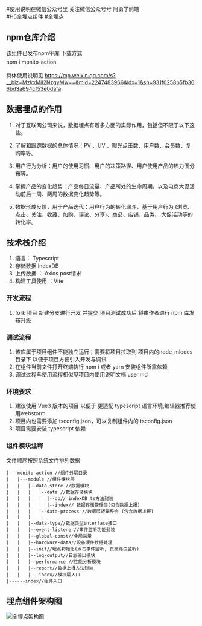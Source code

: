 #使用说明在微信公众号里 关注微信公众号号 阿勇学前端                                        
#H5全埋点组件 
#全埋点 

## npm仓库介绍
该组件已发布npm🪧库
下载方式<br/> 
npm i monito-action<br/>  
具体使用说明见 https://mp.weixin.qq.com/s?__biz=MzkxMjI2NzgyMw==&mid=2247483966&idx=1&sn=931f0258b5fb366bd3a694cf53e0dafa

## 数据埋点的作用
1. 对于互联网公司来说，数据埋点有着多方面的实际作用，包括但不限于以下这些。

2. 了解和跟踪数据的总体情况：PV 、UV 、曝光点击数、用户数、会员数、复购率等。

3. 用户行为分析：用户的使用习惯、用户的决策路径、用户使用产品的热力图分布等。

4. 掌握产品的变化趋势：产品每日流量、产品所处的生命周期，以及电商大促活动前后一周、两周的数据变化趋势等。

5. 数据形成反馈，用于产品迭代：用户行为的转化漏斗，基于用户行为 (浏览、点击、关注、收藏、加购、评论、分享)、商品、店铺、品类、 大促活动等的转化率。

## 技术栈介绍

1.  语言： Typescript 
2.  存储数据 IndexDB
3.  上传数据 ： Axios post请求
4.  构建工具使用 ：Vite

### 开发流程 

1.  fork 项目 新建分支进行开发 并提交 项目测试成功后 将由作者进行 npm 库发布升级

### 调试流程

1. 该库属于项目组件不能独立运行；需要将项目拉取到 项目内的node_mlodes 目录下 以便于项目方便引入开发与调试 
2. 在组件当前文件打开终端执行 npm i 或者 yarn 安装组件所需依赖 
3. 调试过程与使用流程相似见项目内使用说明文档 user.md

### 环境要求 

1. 建议使用 Vue3 版本的项目 以便于 更适配 typescript 语言环境,编辑器推荐使用webstorm
2. 项目内也需要添加 tsconfig.json，可以复制组件内的 tsconfig.json
3. 项目需要安装 typescript 依赖

### 组件模块注释

文件顺序按照系统文件排列数据

    |---monito-action //组件外层目录
    |   |---module //组件模块层
    |   |   |--data-store //数据模块
    |   |   |   |--data //数据存储模块
    |   |   |   |  |--db// indexDB ts方法封装
    |   |   |   |  |--index// 数据存储管理类(包含数据上报)
    |   |   |   |--data-process //数据层逻辑整合 (包含数据上报)
    |   |   |   
    |   |   |--data-type//数据类型interface接口 
    |   |   |--event-listener//事件监听功能封装
    |   |   |--global-const//全局常量
    |   |   |--hardware-data//设备硬件数据处理
    |   |   |--init//埋点初始化(点击事件监听, 页面路由监听)
    |   |   |--log-output//日志输出模块
    |   |   |--performance //性能分析模块
    |   |   |--report//数据上报方法封装
    |   |   |---index//模块层入口
    |------index//组件入口 

## 埋点组件架构图
![全埋点架构图](https://user-images.githubusercontent.com/89636513/228181013-fb31866e-a8b0-43ad-bfc7-d668cf9add32.png)
